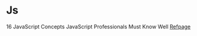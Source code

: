 # Js
16 JavaScript Concepts JavaScript Professionals Must Know Well
[Refpage](http://javascriptissexy.com/16-javascript-concepts-you-must-know-well/)
